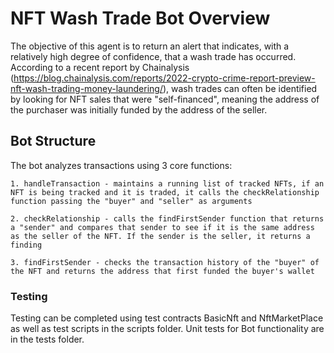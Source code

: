 # NFT Wash Trade Bot Overview

The objective of this agent is to return an alert that indicates, with a relatively high degree of confidence, that a wash trade has occurred. According to a recent report by Chainalysis (https://blog.chainalysis.com/reports/2022-crypto-crime-report-preview-nft-wash-trading-money-laundering/), wash trades can often be identified by looking for NFT sales that were "self-financed", meaning the address of the purchaser was initially funded by the address of the seller.

## Bot Structure

The bot analyzes transactions using 3 core functions:

    1. handleTransaction - maintains a running list of tracked NFTs, if an NFT is being tracked and it is traded, it calls the checkRelationship function passing the "buyer" and "seller" as arguments

    2. checkRelationship - calls the findFirstSender function that returns a "sender" and compares that sender to see if it is the same address as the seller of the NFT. If the sender is the seller, it returns a finding

    3. findFirstSender - checks the transaction history of the "buyer" of the NFT and returns the address that first funded the buyer's wallet

### Testing

Testing can be completed using test contracts BasicNft and NftMarketPlace as well as test scripts in the scripts folder. Unit tests for Bot functionality are in the tests folder.
